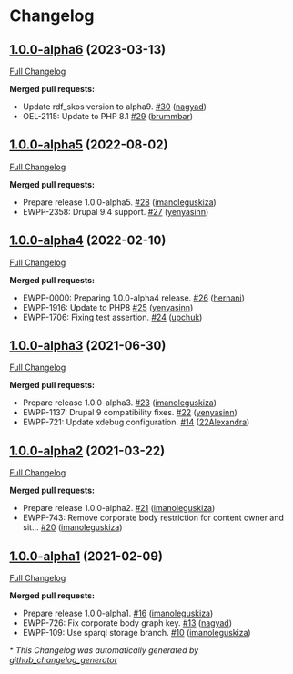 # Changelog

## [1.0.0-alpha6](https://github.com/openeuropa/oe_corporate_site_info/tree/1.0.0-alpha6) (2023-03-13)

[Full Changelog](https://github.com/openeuropa/oe_corporate_site_info/compare/1.0.0-alpha5...1.0.0-alpha6)

**Merged pull requests:**

- Update rdf\_skos version to alpha9. [\#30](https://github.com/openeuropa/oe_corporate_site_info/pull/30) ([nagyad](https://github.com/nagyad))
- OEL-2115: Update to PHP 8.1 [\#29](https://github.com/openeuropa/oe_corporate_site_info/pull/29) ([brummbar](https://github.com/brummbar))

## [1.0.0-alpha5](https://github.com/openeuropa/oe_corporate_site_info/tree/1.0.0-alpha5) (2022-08-02)

[Full Changelog](https://github.com/openeuropa/oe_corporate_site_info/compare/1.0.0-alpha4...1.0.0-alpha5)

**Merged pull requests:**

- Prepare release 1.0.0-alpha5. [\#28](https://github.com/openeuropa/oe_corporate_site_info/pull/28) ([imanoleguskiza](https://github.com/imanoleguskiza))
- EWPP-2358: Drupal 9.4 support. [\#27](https://github.com/openeuropa/oe_corporate_site_info/pull/27) ([yenyasinn](https://github.com/yenyasinn))

## [1.0.0-alpha4](https://github.com/openeuropa/oe_corporate_site_info/tree/1.0.0-alpha4) (2022-02-10)

[Full Changelog](https://github.com/openeuropa/oe_corporate_site_info/compare/1.0.0-alpha3...1.0.0-alpha4)

**Merged pull requests:**

- EWPP-0000: Preparing 1.0.0-alpha4 release. [\#26](https://github.com/openeuropa/oe_corporate_site_info/pull/26) ([hernani](https://github.com/hernani))
- EWPP-1916: Update to PHP8 [\#25](https://github.com/openeuropa/oe_corporate_site_info/pull/25) ([yenyasinn](https://github.com/yenyasinn))
- EWPP-1706: Fixing test assertion. [\#24](https://github.com/openeuropa/oe_corporate_site_info/pull/24) ([upchuk](https://github.com/upchuk))

## [1.0.0-alpha3](https://github.com/openeuropa/oe_corporate_site_info/tree/1.0.0-alpha3) (2021-06-30)

[Full Changelog](https://github.com/openeuropa/oe_corporate_site_info/compare/1.0.0-alpha2...1.0.0-alpha3)

**Merged pull requests:**

- Prepare release 1.0.0-alpha3. [\#23](https://github.com/openeuropa/oe_corporate_site_info/pull/23) ([imanoleguskiza](https://github.com/imanoleguskiza))
- EWPP-1137: Drupal 9 compatibility fixes. [\#22](https://github.com/openeuropa/oe_corporate_site_info/pull/22) ([yenyasinn](https://github.com/yenyasinn))
- EWPP-721: Update xdebug configuration. [\#14](https://github.com/openeuropa/oe_corporate_site_info/pull/14) ([22Alexandra](https://github.com/22Alexandra))

## [1.0.0-alpha2](https://github.com/openeuropa/oe_corporate_site_info/tree/1.0.0-alpha2) (2021-03-22)

[Full Changelog](https://github.com/openeuropa/oe_corporate_site_info/compare/1.0.0-alpha1...1.0.0-alpha2)

**Merged pull requests:**

- Prepare release 1.0.0-alpha2. [\#21](https://github.com/openeuropa/oe_corporate_site_info/pull/21) ([imanoleguskiza](https://github.com/imanoleguskiza))
- EWPP-743: Remove corporate body restriction for content owner and sit… [\#20](https://github.com/openeuropa/oe_corporate_site_info/pull/20) ([imanoleguskiza](https://github.com/imanoleguskiza))

## [1.0.0-alpha1](https://github.com/openeuropa/oe_corporate_site_info/tree/1.0.0-alpha1) (2021-02-09)

[Full Changelog](https://github.com/openeuropa/oe_corporate_site_info/compare/0.2.0...1.0.0-alpha1)

**Merged pull requests:**

- Prepare release 1.0.0-alpha1. [\#16](https://github.com/openeuropa/oe_corporate_site_info/pull/16) ([imanoleguskiza](https://github.com/imanoleguskiza))
- EWPP-726: Fix corporate body graph key. [\#13](https://github.com/openeuropa/oe_corporate_site_info/pull/13) ([nagyad](https://github.com/nagyad))
- EWPP-109: Use sparql storage branch. [\#10](https://github.com/openeuropa/oe_corporate_site_info/pull/10) ([imanoleguskiza](https://github.com/imanoleguskiza))

\* *This Changelog was automatically generated by [github_changelog_generator](https://github.com/github-changelog-generator/github-changelog-generator)*
